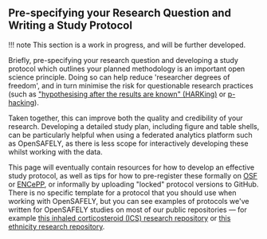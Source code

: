 ## Pre-specifying your Research Question and Writing a Study Protocol

!!! note
    This section is a work in progress, and will be further developed.

Briefly, pre-specifying your research question and developing a study protocol which outlines your planned methodology is an important open science principle. Doing so can help reduce 'researcher degrees of freedom', and in turn minimise the risk for questionable research practices (such as ["hypothesising after the results are known" (HARKing)](https://en.wikipedia.org/wiki/HARKing) or [p-hacking](https://en.wikipedia.org/wiki/Data_dredging)).

Taken together, this can improve both the quality and credibility of your research. Developing a detailed study plan, including figure and table shells, can be particularly helpful when using a federated analytics platform such as OpenSAFELY, as there is less scope for interactively developing these whilst working with the data.

This page will eventually contain resources for how to develop an effective study protocol, as well as tips for how to pre-register these formally on [OSF](https://osf.io/) or [ENCePP](http://www.encepp.eu/), or informally by uploading "locked" protocol versions to GitHub. There is no specific template for a protocol that you should use when working with OpenSAFELY, but you can see examples of protocols we've written for OpenSAFELY studies on most of our public repositories — for example [this inhaled corticosteroid (ICS) research repository](https://github.com/opensafely/ics-research/tree/master/protocol) or [this ethnicity research repository](https://github.com/opensafely/ethnicity-covid-research/tree/master/protocol).
